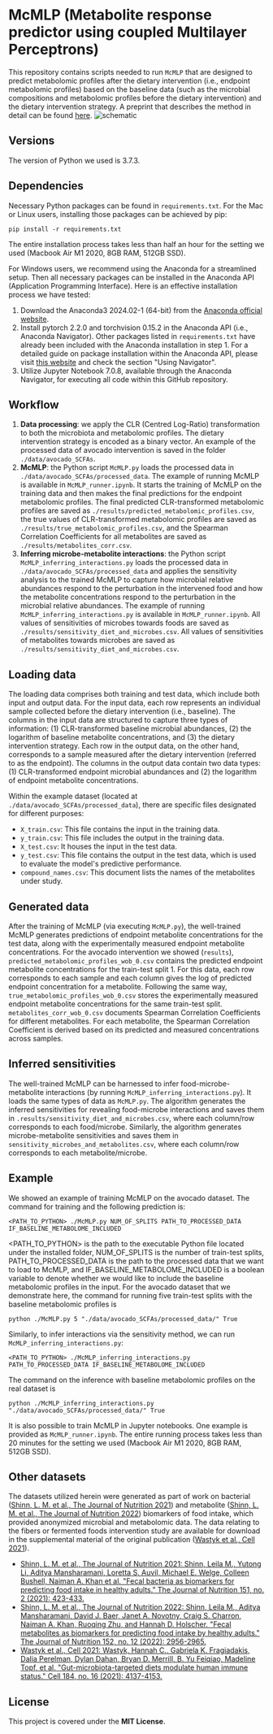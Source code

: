# McMLP (Metabolite response predictor using coupled Multilayer Perceptrons)
This repository contains scripts needed to run `McMLP` that are designed to predict metabolomic profiles after the dietary intervention (i.e., endpoint metabolomic profiles) based on the baseline data (such as the microbial compositions and metabolomic profiles before the dietary intervention) and the dietary intervention strategy. A preprint that describes the method in detail can be found [here](https://doi.org/10.1101/2023.03.14.532589). 
![schematic](schematic.png)

## Versions
The version of Python we used is 3.7.3.

## Dependencies
Necessary Python packages can be found in `requirements.txt`. For the Mac or Linux users, installing those packages can be achieved by pip:
```
pip install -r requirements.txt
```

The entire installation process takes less than half an hour for the setting we used (Macbook Air M1 2020, 8GB RAM, 512GB SSD).

For Windows users, we recommend using the Anaconda for a streamlined setup. Then all necessary packages can be installed in the Anaconda API (Application Programming Interface). Here is an effective installation process we have tested: 
1. Download the Anaconda3 2024.02-1 (64-bit) from the [Anaconda official website](https://www.anaconda.com/download).
2. Install pytorch 2.2.0 and torchvision 0.15.2 in the Anaconda API (i.e., Anaconda Navigator). Other packages listed in `requirements.txt` have already been included with the Anaconda installation in step 1. For a detailed guide on package installation within the Anaconda API, please visit [this website](https://docs.anaconda.com/free/anacondaorg/user-guide/packages/installing-packages/) and check the section "Using Navigator".
3. Utilize Jupyter Notebook 7.0.8, available through the Anaconda Navigator, for executing all code within this GitHub repository.

## Workflow
1. **Data processing**: we apply the CLR (Centred Log-Ratio) transformation to both the microbiota and metabolomic profiles. The dietary intervention strategy is encoded as a binary vector. An example of the processed data of avocado intervention is saved in the folder `./data/avocado_SCFAs`.
2. **McMLP**: the Python script `McMLP.py` loads the processed data in `./data/avocado_SCFAs/processed_data`. The example of running McMLP is available in `McMLP_runner.ipynb`. It starts the training of McMLP on the training data and then makes the final predictions for the endpoint metabolomic profiles. The final predicted CLR-transformed metabolomic profiles are saved as `./results/predicted_metabolomic_profiles.csv`, the true values of CLR-transformed metabolomic profiles are saved as `./results/true_metabolomic_profiles.csv`, and the Spearman Correlation Coefficients for all metabolites are saved as `./results/metabolites_corr.csv`.
3. **Inferring microbe-metabolite interactions**: the Python script `McMLP_inferring_interactions.py` loads the processed data in `./data/avocado_SCFAs/processed_data` and applies the sensitivity analysis to the trained McMLP to capture how microbial relative abundances respond to the perturbation in the intervened food and how the metabolite concentrations respond to the perturbation in the microbial relative abundances. The example of running `McMLP_inferring_interactions.py` is available in `McMLP_runner.ipynb`. All values of sensitivities of microbes towards foods are saved as `./results/sensitivity_diet_and_microbes.csv`. All values of sensitivities of metabolites towards microbes are saved as `./results/sensitivity_diet_and_microbes.csv`.

## Loading data
The loading data comprises both training and test data, which include both input and output data. For the input data, each row represents an individual sample collected before the dietary intervention (i.e., baseline). The columns in the input data are structured to capture three types of information: (1) CLR-transformed baseline microbial abundances, (2) the logarithm of baseline metabolite concentrations, and (3) the dietary intervention strategy. Each row in the output data, on the other hand, corresponds to a sample measured after the dietary intervention (referred to as the endpoint). The columns in the output data contain two data types: (1) CLR-transformed endpoint microbial abundances and (2) the logarithm of endpoint metabolite concentrations.

Within the example dataset (located at `./data/avocado_SCFAs/processed_data`), there are specific files designated for different purposes:
* `X_train.csv`: This file contains the input in the training data.
* `y_train.csv`: This file includes the output in the training data.
* `X_test.csv`: It houses the input in the test data.
* `y_test.csv`: This file contains the output in the test data, which is used to evaluate the model's predictive performance.
* `compound_names.csv`: This document lists the names of the metabolites under study.

## Generated data
After the training of McMLP (via executing `McMLP.py`), the well-trained McMLP generates predictions of endpoint metabolite concentrations for the test data, along with the experimentally measured endpoint metabolite concentrations. For the avocado intervention we showed (`results`), `predicted_metabolomic_profiles_wob_0.csv` contains the predicted endpoint metabolite concentrations for the train-test split 1. For this data, each row corresponds to each sample and each column gives the log of predicted endpoint concentration for a metabolite. Following the same way, `true_metabolomic_profiles_wob_0.csv` stores the experimentally measured endpoint metabolite concentrations for the same train-test split. `metabolites_corr_wob_0.csv` documents Spearman Correlation Coefficients for different metabolites. For each metabolite, the Spearman Correlation Coefficient is derived based on its predicted and measured concentrations across samples.

## Inferred sensitivities
The well-trained McMLP can be harnessed to infer food-microbe-metabolite interactions (by running `McMLP_inferring_interactions.py`). It loads the same types of data as `McMLP.py`. The algorithm generates the inferred sensitivities for revealing food-microbe interactions and saves them in `.results/sensitivity_diet_and_microbes.csv`, where each column/row corresponds to each food/microbe. Similarly, the algorithm generates microbe-metabolite sensitivities and saves them in `sensitivity_microbes_and_metabolites.csv`, where each column/row corresponds to each metabolite/microbe.

## Example
We showed an example of training McMLP on the avocado dataset. The command for training and the following prediction is:
```
<PATH_TO_PYTHON> ./McMLP.py NUM_OF_SPLITS PATH_TO_PROCESSED_DATA IF_BASELINE_METABOLOME_INCLUDED
```
<PATH_TO_PYTHON> is the path to the executable Python file located under the installed folder, NUM_OF_SPLITS is the number of train-test splits, PATH_TO_PROCESSED_DATA is the path to the processed data that we want to load to McMLP, and IF_BASELINE_METABOLOME_INCLUDED is a boolean variable to denote whether we would like to include the baseline metabolomic profiles in the input. For the avocado dataset that we demonstrate here, the command for running five train-test splits with the baseline metabolomic profiles is
```
python ./McMLP.py 5 "./data/avocado_SCFAs/processed_data/" True
```
Similarly, to infer interactions via the sensitivity method, we can run `McMLP_inferring_interactions.py`:
 ```
<PATH_TO_PYTHON> ./McMLP_inferring_interactions.py PATH_TO_PROCESSED_DATA IF_BASELINE_METABOLOME_INCLUDED
```
The command on the inference with baseline metabolomic profiles on the real dataset is 
```
python ./McMLP_inferring_interactions.py "./data/avocado_SCFAs/processed_data/" True
```
It is also possible to train McMLP in Jupyter notebooks. One example is provided as `McMLP_runner.ipynb`. The entire running process takes less than 20 minutes for the setting we used (Macbook Air M1 2020, 8GB RAM, 512GB SSD).

## Other datasets
The datasets utilized herein were generated as part of work on bacterial ([Shinn, L. M. et al., The Journal of Nutrition 2021](https://doi.org/10.1093/jn/nxaa285)) and metabolite ([Shinn, L. M. et al., The Journal of Nutrition 2022](https://doi.org/10.1093/jn/nxac195)) biomarkers of food intake, which provided anonymized microbial and metabolomic data. The data relating to the fibers or fermented foods intervention study are available for download in the supplemental material of the original publication ([Wastyk et al., Cell 2021](https://doi.org/10.1016/j.cell.2021.06.019)).

* [Shinn, L. M. et al., The Journal of Nutrition 2021: Shinn, Leila M., Yutong Li, Aditya Mansharamani, Loretta S. Auvil, Michael E. Welge, Colleen Bushell, Naiman A. Khan et al. "Fecal bacteria as biomarkers for predicting food intake in healthy adults." The Journal of Nutrition 151, no. 2 (2021): 423-433.](https://doi.org/10.1093/jn/nxaa285)
* [Shinn, L. M. et al., The Journal of Nutrition 2022: Shinn, Leila M., Aditya Mansharamani, David J. Baer, Janet A. Novotny, Craig S. Charron, Naiman A. Khan, Ruoqing Zhu, and Hannah D. Holscher. "Fecal metabolites as biomarkers for predicting food intake by healthy adults." The Journal of Nutrition 152, no. 12 (2022): 2956-2965.](https://doi.org/10.1093/jn/nxac195)
* [Wastyk et al., Cell 2021: Wastyk, Hannah C., Gabriela K. Fragiadakis, Dalia Perelman, Dylan Dahan, Bryan D. Merrill, B. Yu Feiqiao, Madeline Topf, et al. "Gut-microbiota-targeted diets modulate human immune status." Cell 184, no. 16 (2021): 4137-4153.](https://doi.org/10.1016/j.cell.2021.06.019)


## License

This project is covered under the **MIT License**.